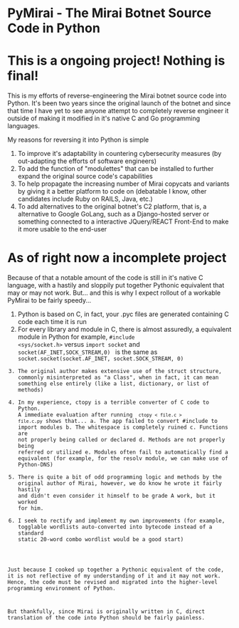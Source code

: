 # PyMirai - The Mirai Botnet Source Code in Python

# This is a ongoing project! Nothing is final!

This is my efforts of reverse-engineering the Mirai botnet source code into Python. It's been two years since the original launch of the botnet and since that time I have yet to see anyone attempt to completely reverse engineer it outside of making it modified in it's native C and Go programming languages.

My reasons for reversing it into Python is simple

1. To improve it's adaptability in countering cybersecurity measures (by out-adapting the efforts of software engineers)
2. To add the function of "modulettes" that can be installed to further expand the original source code's capabilities
3. To help propagate the increasing number of Mirai copycats and variants by giving it a better platform to code on (debatable I know, other candidates include Ruby on RAILS, Java, etc.)
4. To add alternatives to the original botnet's C2 platform, that is, a alternative to Google GoLang, such as a Django-hosted server or something connected to a interactive JQuery/REACT Front-End to make it more usable to the end-user


# As of right now a incomplete project

Because of that a notable amount of the code is still in it's native C language, with a hastily and sloppily put together Pythonic equivalent that may or may not work. But... and this is why I expect rollout of a workable PyMirai to be fairly speedy...

1. Python is based on C, in fact, your .pyc files are generated containing C code each time it is run
2. For every library and module in C, there is almost assuredly, a equivalent module in Python for example, <code>#include <sys/socket.h></code> versus <code>import socket</code> and <code> socket(AF_INET,SOCK_STREAM,0) </code> is the same as <code> socket.socket(socket.AF_INET, socket.SOCK_STREAM, 0)
3. The original author makes extensive use of the struct structure, commonly misinterpreted as "a Class", when in fact, it can mean something else entirely (like a list, dictionary, or list of methods)
4. In my experience, ctopy is a terrible converter of C code to Python. A immediate evaluation after running <code> ctopy < file.c > file.c.py</code> shows that...
		a. The app failed to convert #include to import modules
		b. The whitespace is completely ruined
		c. Functions are not properly being called or declared
		d. Methods are not properly being referred or utilized
		e. Modules often fail to automatically find a equivalent (for example, for the resolv module, we can make use of Python-DNS)
5. There is quite a bit of odd programming logic and methods by the original author of Mirai, however, we do know he wrote it fairly hastily and didn't even consider it himself to be grade A work, but it worked for him. 
6. I seek to rectify and implement my own improvements (for example, togglable wordlists auto-converted into bytecode instead of a standard static 20-word combo wordlist would be a good start)



Just because I cooked up together a Pythonic equivalent of the code, it is not reflective of my understanding of it and it may not work. Hence, the code must be revised and migrated into the higher-level programming environment of Python.

But thankfully, since Mirai is originally written in C, direct translation of the code into Python should be fairly painless.
